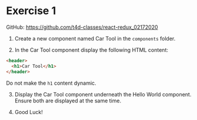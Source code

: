 # Exercise 1

GitHub: https://github.com/t4d-classes/react-redux_02172020

1. Create a new component named Car Tool in the `components` folder.

2. In the Car Tool component display the following HTML content:

```html
<header>
  <h1>Car Tool</h1>
</header>
```

Do not make the `h1` content dynamic.

3. Display the Car Tool component underneath the Hello World component. Ensure both are displayed at the same time.

4. Good Luck!

